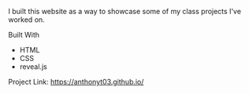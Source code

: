 I built this website as a way to showcase some of my class projects I've worked on.

Built With
- HTML
- CSS 
- reveal.js

Project Link: https://anthonyt03.github.io/
